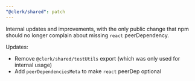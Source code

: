 ```yaml
---
"@clerk/shared": patch
---
```


Internal updates and improvements, with the only public change that npm should no longer complain about missing `react` peerDependency.

Updates:
- Remove `@clerk/shared/testUtils` export (which was only used for internal usage)
- Add `peerDependenciesMeta` to make `react` peerDep optional
